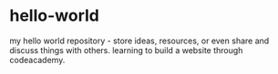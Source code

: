 # hello-world
my hello world repository - store ideas, resources, or even share and discuss things with others.
learning to build a website through codeacademy.
